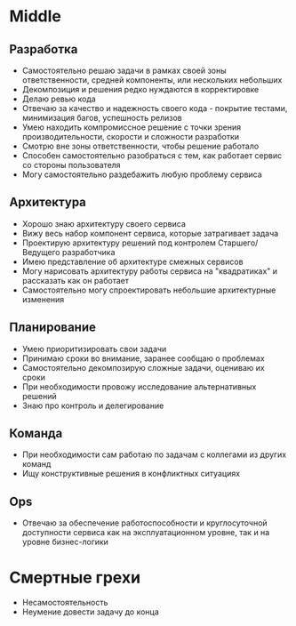 # Middle

## Разработка
* Самостоятельно решаю задачи в рамках своей зоны ответственности, средней компоненты, или нескольких небольших
* Декомпозиция и решения редко нуждаются в корректировке
* Делаю ревью кода
* Отвечаю за качество и надежность своего кода - покрытие тестами, минимизация багов, успешность релизов
* Умею находить компромиссное решение с точки зрения производительности, скорости и сложности разработки
* Смотрю вне зоны ответственности, чтобы решение работало
* Способен самостоятельно разобраться с тем, как работает сервис со стороны пользователя
* Могу самостоятельно раздебажить любую проблему сервиса

## Архитектура
* Хорошо знаю архитектуру своего сервиса
* Вижу весь набор компонент сервиса, которые затрагивает задача
* Проектирую архитектуру решений под контролем Старшего/Ведущего разработчика
* Имею представление об архитектуре смежных сервисов
* Могу нарисовать архитектуру работы сервиса на "квадратиках" и рассказать как он работает
* Самостоятельно могу спроектировать небольшие архитектурные изменения

## Планирование
* Умею приоритизировать свои задачи
* Принимаю сроки во внимание, заранее сообщаю о проблемах
* Самостоятельно декомпозирую сложные задачи, оцениваю их сроки
* При необходимости провожу исследование альтернативных решений
* Знаю про контроль и делегирование

## Команда
* При необходимости сам работаю по задачам с коллегами из других команд
* Ищу конструктивные решения в конфликтных ситуациях

## Ops
* Отвечаю за обеспечение работоспособности и круглосуточной доступности сервиса как на эксплуатационном уровне, так и на уровне бизнес-логики

# Смертные грехи
* Несамостоятельность
* Неумение довести задачу до конца

